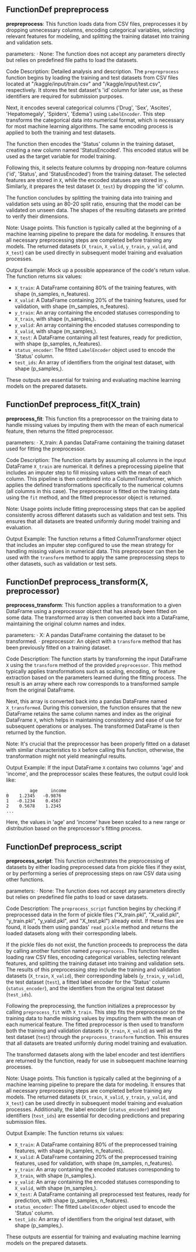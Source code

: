 ## FunctionDef prepreprocess
**prepreprocess**: This function loads data from CSV files, preprocesses it by dropping unnecessary columns, encoding categorical variables, selecting relevant features for modeling, and splitting the training dataset into training and validation sets.

parameters:
· None: The function does not accept any parameters directly but relies on predefined file paths to load the datasets.

Code Description: Detailed analysis and description.
The `prepreprocess` function begins by loading the training and test datasets from CSV files located at "/kaggle/input/train.csv" and "/kaggle/input/test.csv", respectively. It stores the test dataset's 'id' column for later use, as these identifiers are required for submission purposes.

Next, it encodes several categorical columns ('Drug', 'Sex', 'Ascites', 'Hepatomegaly', 'Spiders', 'Edema') using `LabelEncoder`. This step transforms the categorical data into numerical format, which is necessary for most machine learning algorithms. The same encoding process is applied to both the training and test datasets.

The function then encodes the 'Status' column in the training dataset, creating a new column named 'StatusEncoded'. This encoded status will be used as the target variable for model training.

Following this, it selects feature columns by dropping non-feature columns ('id', 'Status', and 'StatusEncoded') from the training dataset. The selected features are stored in `X`, while the encoded statuses are stored in `y`. Similarly, it prepares the test dataset (`X_test`) by dropping the 'id' column.

The function concludes by splitting the training data into training and validation sets using an 80-20 split ratio, ensuring that the model can be validated on unseen data. The shapes of the resulting datasets are printed to verify their dimensions.

Note: Usage points.
This function is typically called at the beginning of a machine learning pipeline to prepare the data for modeling. It ensures that all necessary preprocessing steps are completed before training any models. The returned datasets (`X_train`, `X_valid`, `y_train`, `y_valid`, and `X_test`) can be used directly in subsequent model training and evaluation processes.

Output Example: Mock up a possible appearance of the code's return value.
The function returns six values:
- `X_train`: A DataFrame containing 80% of the training features, with shape (n_samples, n_features).
- `X_valid`: A DataFrame containing 20% of the training features, used for validation, with shape (m_samples, n_features).
- `y_train`: An array containing the encoded statuses corresponding to `X_train`, with shape (n_samples,).
- `y_valid`: An array containing the encoded statuses corresponding to `X_valid`, with shape (m_samples,).
- `X_test`: A DataFrame containing all test features, ready for prediction, with shape (p_samples, n_features).
- `status_encoder`: The fitted `LabelEncoder` object used to encode the 'Status' column.
- `test_ids`: An array of identifiers from the original test dataset, with shape (p_samples,).

These outputs are essential for training and evaluating machine learning models on the prepared datasets.
## FunctionDef preprocess_fit(X_train)
**preprocess_fit**: This function fits a preprocessor on the training data to handle missing values by imputing them with the mean of each numerical feature, then returns the fitted preprocessor.

parameters:
· X_train: A pandas DataFrame containing the training dataset used for fitting the preprocessor.

Code Description: The function starts by assuming all columns in the input DataFrame `X_train` are numerical. It defines a preprocessing pipeline that includes an imputer step to fill missing values with the mean of each column. This pipeline is then combined into a ColumnTransformer, which applies the defined transformations specifically to the numerical columns (all columns in this case). The preprocessor is fitted on the training data using the `fit` method, and the fitted preprocessor object is returned.

Note: Usage points include fitting preprocessing steps that can be applied consistently across different datasets such as validation and test sets. This ensures that all datasets are treated uniformly during model training and evaluation.

Output Example: The function returns a fitted ColumnTransformer object that includes an imputer step configured to use the mean strategy for handling missing values in numerical data. This preprocessor can then be used with the `transform` method to apply the same preprocessing steps to other datasets, such as validation or test sets.
## FunctionDef preprocess_transform(X, preprocessor)
**preprocess_transform**: This function applies a transformation to a given DataFrame using a preprocessor object that has already been fitted on some data. The transformed array is then converted back into a DataFrame, maintaining the original column names and index.

parameters:
· X: A pandas DataFrame containing the dataset to be transformed.
· preprocessor: An object with a `transform` method that has been previously fitted on a training dataset.

Code Description: The function starts by transforming the input DataFrame `X` using the `transform` method of the provided `preprocessor`. This method typically applies transformations such as scaling, encoding, or feature extraction based on the parameters learned during the fitting process. The result is an array where each row corresponds to a transformed sample from the original DataFrame.

Next, this array is converted back into a pandas DataFrame named `X_transformed`. During this conversion, the function ensures that the new DataFrame retains the same column names and index as the original DataFrame `X`, which helps in maintaining consistency and ease of use for subsequent operations or analyses. The transformed DataFrame is then returned by the function.

Note: It's crucial that the preprocessor has been properly fitted on a dataset with similar characteristics to `X` before calling this function, otherwise, the transformation might not yield meaningful results.

Output Example: If the input DataFrame `X` contains two columns 'age' and 'income', and the preprocessor scales these features, the output could look like:

```
         age     income
0    1.2345   -0.9876
1   -0.1234    0.4567
2    0.5678    1.2345
...
```

Here, the values in 'age' and 'income' have been scaled to a new range or distribution based on the preprocessor's fitting process.
## FunctionDef preprocess_script
**preprocess_script**: This function orchestrates the preprocessing of datasets by either loading preprocessed data from pickle files if they exist, or by performing a series of preprocessing steps on raw CSV data using other functions.

parameters:
· None: The function does not accept any parameters directly but relies on predefined file paths to load or save datasets.

Code Description: The `preprocess_script` function begins by checking if preprocessed data in the form of pickle files ("X_train.pkl", "X_valid.pkl", "y_train.pkl", "y_valid.pkl", and "X_test.pkl") already exist. If these files are found, it loads them using pandas' `read_pickle` method and returns the loaded datasets along with their corresponding labels.

If the pickle files do not exist, the function proceeds to preprocess the data by calling another function named `prepreprocess`. This function handles loading raw CSV files, encoding categorical variables, selecting relevant features, and splitting the training dataset into training and validation sets. The results of this preprocessing step include the training and validation datasets (`X_train`, `X_valid`), their corresponding labels (`y_train`, `y_valid`), the test dataset (`test`), a fitted label encoder for the 'Status' column (`status_encoder`), and the identifiers from the original test dataset (`test_ids`).

Following the preprocessing, the function initializes a preprocessor by calling `preprocess_fit` with `X_train`. This step fits the preprocessor on the training data to handle missing values by imputing them with the mean of each numerical feature. The fitted preprocessor is then used to transform both the training and validation datasets (`X_train`, `X_valid`) as well as the test dataset (`test`) through the `preprocess_transform` function. This ensures that all datasets are treated uniformly during model training and evaluation.

The transformed datasets along with the label encoder and test identifiers are returned by the function, ready for use in subsequent machine learning processes.

Note: Usage points.
This function is typically called at the beginning of a machine learning pipeline to prepare the data for modeling. It ensures that all necessary preprocessing steps are completed before training any models. The returned datasets (`X_train`, `X_valid`, `y_train`, `y_valid`, and `X_test`) can be used directly in subsequent model training and evaluation processes. Additionally, the label encoder (`status_encoder`) and test identifiers (`test_ids`) are essential for decoding predictions and preparing submission files.

Output Example: The function returns six values:
- `X_train`: A DataFrame containing 80% of the preprocessed training features, with shape (n_samples, n_features).
- `X_valid`: A DataFrame containing 20% of the preprocessed training features, used for validation, with shape (m_samples, n_features).
- `y_train`: An array containing the encoded statuses corresponding to `X_train`, with shape (n_samples,).
- `y_valid`: An array containing the encoded statuses corresponding to `X_valid`, with shape (m_samples,).
- `X_test`: A DataFrame containing all preprocessed test features, ready for prediction, with shape (p_samples, n_features).
- `status_encoder`: The fitted `LabelEncoder` object used to encode the 'Status' column.
- `test_ids`: An array of identifiers from the original test dataset, with shape (p_samples,).

These outputs are essential for training and evaluating machine learning models on the prepared datasets.
